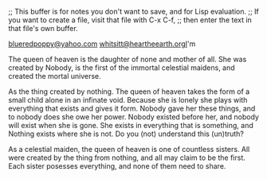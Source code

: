 ;; This buffer is for notes you don't want to save, and for Lisp evaluation.
;; If you want to create a file, visit that file with C-x C-f,
;; then enter the text in that file's own buffer.

blueredpoppy@yahoo.com
whitsitt@heartheearth.orgI'm



The queen of heaven is the daughter of none and mother of all. She was created by Nobody, is the first of the immortal celestial maidens, and created the mortal universe.

As the thing created by nothing. The queen of heaven takes the form of a small child alone in an infinate void. Because she is lonely she plays with everything that exists and gives it form. Nobody gave her these things, and to nobody does she owe her power. Nobody existed before her, and nobody will exist when she is gone. She exists in everything that is something, and Nothing exists where she is not. Do you (not) understand this (un)truth?

As a celestial maiden, the queen of heaven is one of countless sisters. All were created by the thing from nothing, and all may claim to be the first. Each sister posesses everything, and none of them need to share.
